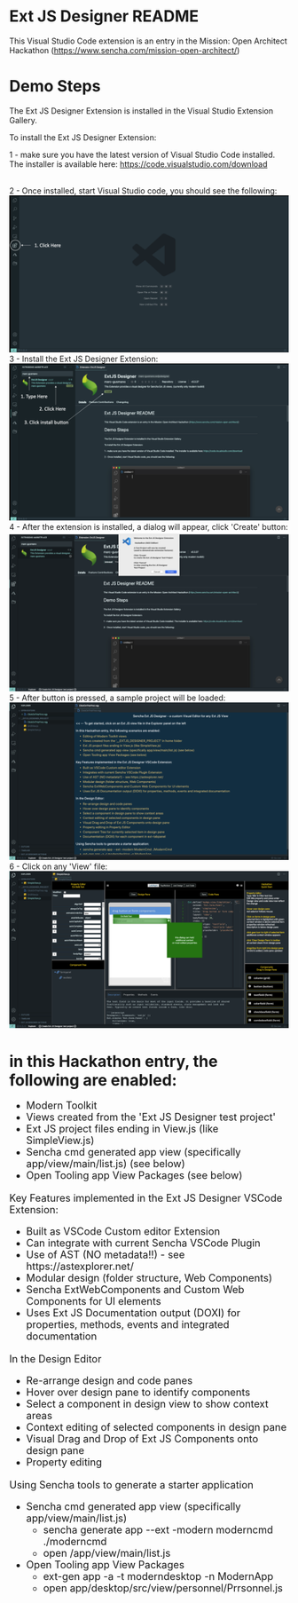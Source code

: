 # Ext JS Designer README

This Visual Studio Code extension is an entry in the Mission: Open Architect Hackathon (https://www.sencha.com/mission-open-architect/)

# Demo Steps

The Ext JS Designer Extension is installed in the Visual Studio Extension Gallery.

To install the Ext JS Designer Extension:

1 - make sure you have the latest version of Visual Studio Code installed.
    The installer is available here: https://code.visualstudio.com/download

<br>
2 - Once installed, start Visual Studio code, you should see the following:

<img src="https://raw.githubusercontent.com/mgusmano/extjsdesigner/master/documentation/1-empty.png" xalt="download" xstyle="float: left; margin-right: 10px;" />

<br>
3 - Install the Ext JS Designer Extension:
<img src="https://raw.githubusercontent.com/mgusmano/extjsdesigner/master/documentation/2-install.png" xalt="download" xstyle="float: left; margin-right: 10px;" />

<br>
4 - After the extension is installed, a dialog will appear, click 'Create' button:
<img src="https://raw.githubusercontent.com/mgusmano/extjsdesigner/master/documentation/3-rundialog.png" xalt="download" xstyle="float: left; margin-right: 10px;" />

<br>
5 - After button is pressed, a sample project will be loaded:
<img src="https://raw.githubusercontent.com/mgusmano/extjsdesigner/master/documentation/4-clickonthisfirst.png" xalt="download" xstyle="float: left; margin-right: 10px;" />

<br>
6 - Click on any 'View' file:
<img src="https://raw.githubusercontent.com/mgusmano/extjsdesigner/master/documentation/5-designer.png" xalt="download" xstyle="float: left; margin-right: 10px;" />


# in this Hackathon entry, the following are enabled:

<ul style="font-size:18px;">
<li>Modern Toolkit
<li>Views created from the 'Ext JS Designer test project'
<li>Ext JS project files ending in View.js (like SimpleView.js)
<li>Sencha cmd generated app view (specifically app/view/main/list.js) (see below)
<li>Open Tooling app View Packages (see below)
</ul>

<div style="margin-top:20px;font-size:18px;">
Key Features implemented in the Ext JS Designer VSCode Extension:
</div>

<ul style="font-size:18px;">
<li>Built as VSCode Custom editor Extension
<li>Can integrate with current Sencha VSCode Plugin
<li>Use of AST (NO metadata!!) - see https://astexplorer.net/
<li>Modular design (folder structure, Web Components)
<li>Sencha ExtWebComponents and Custom Web Components for UI elements
<li>Uses Ext JS Documentation output (DOXI) for properties, methods, events and integrated documentation
</ul>

<div style="margin-top:20px;font-size:18px;">
In the Design Editor
</div>

<ul style="font-size:18px;">
<li>Re-arrange design and code panes
<li>Hover over design pane to identify components
<li>Select a component in design view to show context areas
<li>Context editing of selected components in design pane
<li>Visual Drag and Drop of Ext JS Components onto design pane
<li>Property editing
</ul>

<div style="margin-top:20px;font-size:18px;">
Using Sencha tools to generate a starter application
</div>

<ul style="font-size:18px;">
<li>Sencha cmd generated app view (specifically app/view/main/list.js)
<ul>
<li>sencha generate app --ext -modern moderncmd ./moderncmd
<li>open /app/view/main/list.js
</ul>
<li>Open Tooling app View Packages
<ul>
<li>ext-gen app -a -t moderndesktop -n ModernApp
<li>open app/desktop/src/view/personnel/Prrsonnel.js
</ul>
</ul>
